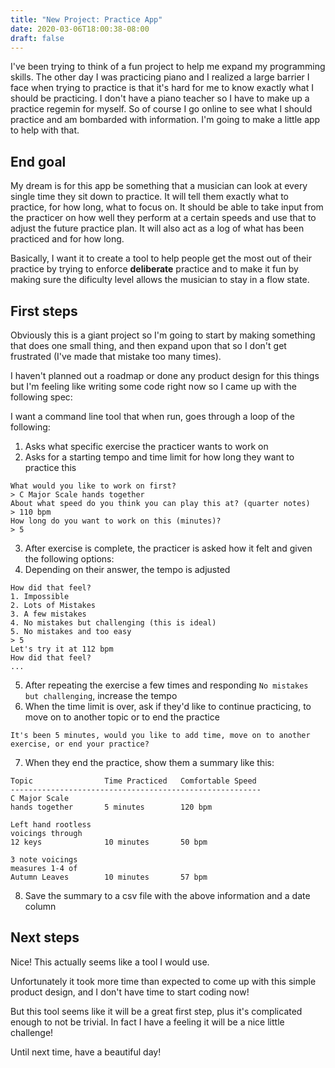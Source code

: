 ```yaml
---
title: "New Project: Practice App"
date: 2020-03-06T18:00:38-08:00
draft: false
---
```


I've been trying to think of a fun project to help me expand my programming skills. The other day I was practicing piano and I realized a large barrier I face when trying to practice is that it's hard for me to know exactly what I should be practicing. I don't have a piano teacher so I have to make up a practice regemin for myself. So of course I go online to see what I should practice and am bombarded with information. I'm going to make a little app to help with that.

## End goal
My dream is for this app be something that a musician can look at every single time they sit down to practice. It will tell them exactly what to practice, for how long, what to focus on. It should be able to take input from the practicer on how well they perform at a certain speeds and use that to adjust the future practice plan. It will also act as a log of what has been practiced and for how long.

Basically, I want it to create a tool to help people get the most out of their practice by trying to enforce **deliberate** practice and to make it fun by making sure the dificulty level allows the musician to stay in a flow state.

## First steps

Obviously this is a giant project so I'm going to start by making something that does one small thing, and then expand upon that so I don't get frustrated (I've made that mistake too many times).

I haven't planned out a roadmap or done any product design for this things but I'm feeling like writing some code right now so I came up with the following spec:

I want a command line tool that when run, goes through a loop of the following:
1. Asks what specific exercise the practicer wants to work on
2. Asks for a starting tempo and time limit for how long they want to practice this
```
What would you like to work on first?
> C Major Scale hands together
About what speed do you think you can play this at? (quarter notes)
> 110 bpm
How long do you want to work on this (minutes)?
> 5
```
3. After exercise is complete, the practicer is asked how it felt and given the following options:
4. Depending on their answer, the tempo is adjusted
```
How did that feel?
1. Impossible
2. Lots of Mistakes
3. A few mistakes
4. No mistakes but challenging (this is ideal)
5. No mistakes and too easy
> 5
Let's try it at 112 bpm
How did that feel?
...
```
5. After repeating the exercise a few times and responding `No mistakes but challenging`, increase the tempo
6. When the time limit is over, ask if they'd like to continue practicing, to move on to another topic or to end the practice
```
It's been 5 minutes, would you like to add time, move on to another exercise, or end your practice?
```
7. When they end the practice, show them a summary like this:

```
Topic                Time Practiced   Comfortable Speed
--------------------------------------------------------
C Major Scale
hands together       5 minutes        120 bpm

Left hand rootless
voicings through
12 keys              10 minutes       50 bpm

3 note voicings
measures 1-4 of
Autumn Leaves        10 minutes       57 bpm
```
8. Save the summary to a csv file with the above information and a date column

## Next steps
Nice! This actually seems like a tool I would use.

Unfortunately it took more time than expected to come up with this simple product design, and I don't have time to start coding now!

But this tool seems like it will be a great first step, plus it's complicated enough to not be trivial. In fact I have a feeling it will be a nice little challenge!

Until next time, have a beautiful day!
